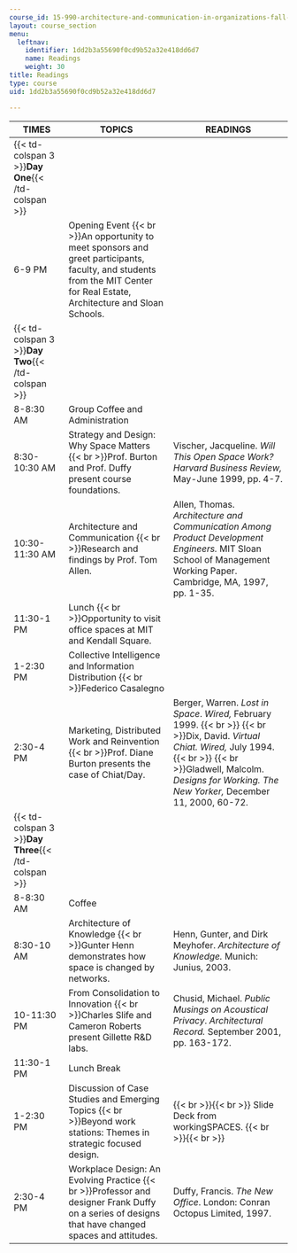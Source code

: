 ```yaml
---
course_id: 15-990-architecture-and-communication-in-organizations-fall-2003
layout: course_section
menu:
  leftnav:
    identifier: 1dd2b3a55690f0cd9b52a32e418dd6d7
    name: Readings
    weight: 30
title: Readings
type: course
uid: 1dd2b3a55690f0cd9b52a32e418dd6d7

---
```


| TIMES | TOPICS | READINGS |
| --- | --- | --- |
| {{< td-colspan 3 >}}**Day One**{{< /td-colspan >}} |||
| 6-9 PM | Opening Event  {{< br >}}An opportunity to meet sponsors and greet participants, faculty, and students from the MIT Center for Real Estate, Architecture and Sloan Schools. | &nbsp; |
| {{< td-colspan 3 >}}**Day Two**{{< /td-colspan >}} |||
| 8-8:30 AM | Group Coffee and Administration | &nbsp; |
| 8:30-10:30 AM | Strategy and Design: Why Space Matters  {{< br >}}Prof. Burton and Prof. Duffy present course foundations. | Vischer, Jacqueline. _Will This Open Space Work?_ _Harvard Business Review,_ May-June 1999, pp. 4-7. |
| 10:30-11:30 AM | Architecture and Communication  {{< br >}}Research and findings by Prof. Tom Allen. | Allen, Thomas. _Architecture and Communication Among Product Development Engineers._ MIT Sloan School of Management Working Paper. Cambridge, MA, 1997, pp. 1-35. |
| 11:30-1 PM | Lunch  {{< br >}}Opportunity to visit office spaces at MIT and Kendall Square. | &nbsp; |
| 1-2:30 PM | Collective Intelligence and Information Distribution  {{< br >}}Federico Casalegno | &nbsp; |
| 2:30-4 PM | Marketing, Distributed Work and Reinvention  {{< br >}}Prof. Diane Burton presents the case of Chiat/Day. | Berger, Warren. _Lost in Space_. _Wired,_ February 1999.  {{< br >}}  {{< br >}}Dix, David. _Virtual Chiat._ _Wired,_ July 1994.  {{< br >}}  {{< br >}}Gladwell, Malcolm. _Designs for Working._ _The New Yorker,_ December 11, 2000, 60-72. |
| {{< td-colspan 3 >}}**Day Three**{{< /td-colspan >}} |||
| 8-8:30 AM | Coffee | &nbsp; |
| 8:30-10 AM | Architecture of Knowledge  {{< br >}}Gunter Henn demonstrates how space is changed by networks. | Henn, Gunter, and Dirk Meyhofer. _Architecture of Knowledge._ Munich: Junius, 2003. |
| 10-11:30 PM | From Consolidation to Innovation  {{< br >}}Charles Slife and Cameron Roberts present Gillette R&D labs. | Chusid, Michael. _Public Musings on Acoustical Privacy_. _Architectural Record._ September 2001, pp. 163-172. |
| 11:30-1 PM | Lunch Break | &nbsp; |
| 1-2:30 PM | Discussion of Case Studies and Emerging Topics  {{< br >}}Beyond work stations: Themes in strategic focused design. |  {{< br >}}{{< br >}} Slide Deck from workingSPACES. {{< br >}}{{< br >}}  |
| 2:30-4 PM | Workplace Design: An Evolving Practice  {{< br >}}Professor and designer Frank Duffy on a series of designs that have changed spaces and attitudes. | Duffy, Francis. _The New Office_. London: Conran Octopus Limited, 1997.